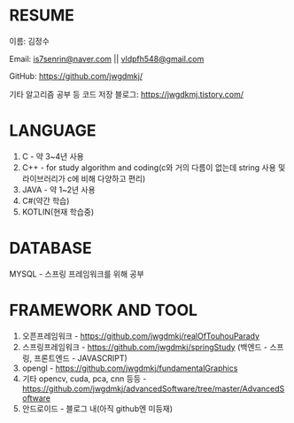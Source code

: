 # RESUME
이름: 김정수

Email: is7senrin@naver.com || vldpfh548@gmail.com

GitHub: <https://github.com/jwgdmkj/>

기타 알고리즘 공부 등 코드 저장 블로그: <https://jwgdkmj.tistory.com/>

# LANGUAGE
1. C - 약 3~4년 사용
2. C++ - for study algorithm and coding(c와 거의 다름이 없는데 string 사용 및 라이브러리가 c에 비해 다양하고 편리)
3. JAVA - 약 1~2년 사용
4. C#(약간 학습)
5. KOTLIN(현재 학습중)

# DATABASE
MYSQL - 스프링 프레임워크를 위해 공부

# FRAMEWORK AND TOOL
1. 오픈프레임워크 - https://github.com/jwgdmkj/realOfTouhouParady
2. 스프링프레임워크 - https://github.com/jwgdmkj/springStudy (백엔드 - 스프링, 프론트엔드 - JAVASCRIPT)
3. opengl - https://github.com/jwgdmkj/fundamentalGraphics
4. 기타 opencv, cuda, pca, cnn 등등 - https://github.com/jwgdmkj/advancedSoftware/tree/master/AdvancedSoftware
5. 안드로이드 - 블로그 내(아직 github엔 미등재)

